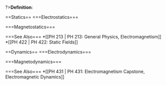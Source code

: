 ?>**Definition**:

==Statics==
===Electrostatics===

===Magnetostatics===

===See Also===
*[[PH 213 | PH 213: General Physics, Electromagnetism]]
*[[PH 422 | PH 422: Static Fields]]

==Dynamics==
===Electrodynamics===

===Magnetodynamics===

===See Also===
*[[PH 431 | PH 431: Electromagnetism Capstone, Electromagnetic Dynamics]]
